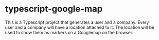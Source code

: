 # typescript-google-map

This is a Typescript project that generates a user and a company. Every user and a company will have a location attached to it. The location will be used to show them as markers on a Googlemap on the browser.
